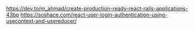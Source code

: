 https://dev.to/m_ahmad/create-production-ready-react-rails-applications-43bp
https://soshace.com/react-user-login-authentication-using-usecontext-and-usereducer/